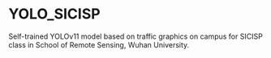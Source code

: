 # YOLO_SICISP
Self-trained YOLOv11 model based on traffic graphics on campus for SICISP class in School of Remote Sensing, Wuhan University.
